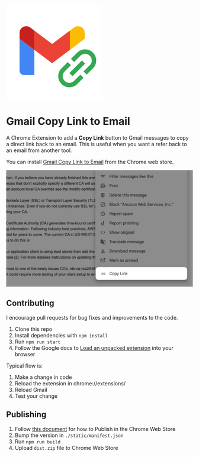 ![icon](./assets/icon.svg)

# Gmail Copy Link to Email

A Chrome Extension to add a **Copy Link** button to Gmail messages to copy a direct link back to an email. This is useful when you want a refer back to an email from another tool.

You can install [Gmail Copy Link to Email](https://chromewebstore.google.com/detail/gmail-copy-link-to-email/eacjcbfhakpkfabohdjfcefjfcfhpdao?authuser=0&hl=en) from the Chrome web store.

![Gmail Copy Link to Email](./assets/copy-link.png)

## Contributing

I encourage pull requests for bug fixes and improvements to the code.

1. Clone this repo
2. Install dependencies with `npm install`
3. Run `npm run start`
4. Follow the Google docs to [Load an unpacked extension](https://developer.chrome.com/docs/extensions/get-started/tutorial/hello-world#load-unpacked) into your browser

Typical flow is:

1. Make a change in code
2. Reload the extension in chrome://extensions/
3. Reload Gmail
4. Test your change

## Publishing

1. Follow [this document](https://developer.chrome.com/docs/webstore/publish) for how to Publish in the Chrome Web Store
2. Bump the version in `./static/manifest.json`
3. Run `npm run build`
4. Upload `dist.zip` file to Chrome Web Store
